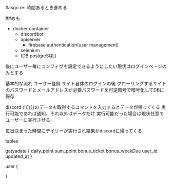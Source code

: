 #asgo re:
時間あるとき進める

##めも
* docker container
    * discordbot
    * apiserver
        * firebase authentication(user management)
    * selenium
    * (DB postgreSQL)

後にユーザー毎にコンフィグを設定できるようにしたい現状はログインページのみとする

基本的な流れ
ユーザー登録
サイト自体のログインの後
クローリングするサイトのパスワードとメールアドレスが必要パスワードを可逆暗号で暗号化してDBに保存

discordで自分のデータを取得するコマンドを入力するとデータが帰ってくる
実行可能であれば通知、それ以外はデータだけ
実行可能だった場合は現状任意でユーザーに実行させる

毎日決まった時間にデイリーが実行され結果がdiscordに帰ってくる

tables

gatyadata
{
    daily_point
    sum_point
    bonus_ticket
    bonus_weekDue
    user_id
    updated_at
}

user
{

}